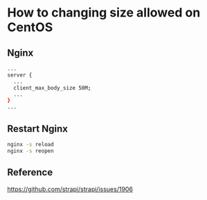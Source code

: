 # How to changing size allowed on CentOS

## Nginx

```bash
...
server {
  ...
  client_max_body_size 50M;
  ...
}
...
```

## Restart Nginx

```bash
nginx -s reload
nginx -s reopen
```

## Reference

<https://github.com/strapi/strapi/issues/1906>
